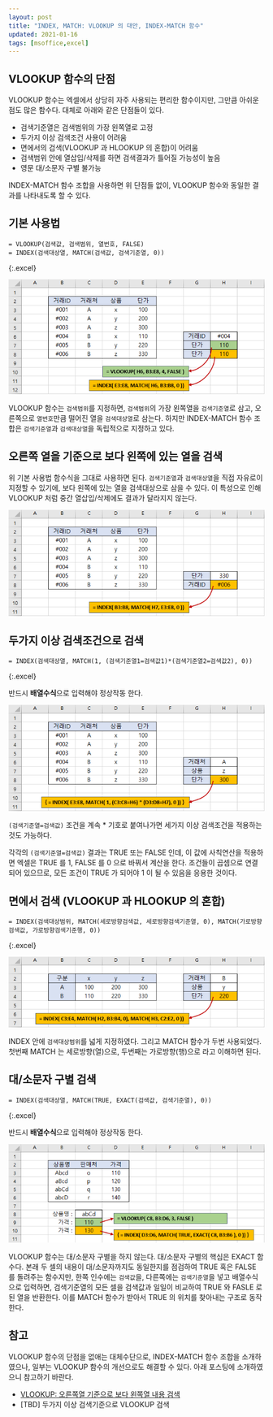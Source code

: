 ```yaml
---
layout: post
title: "INDEX, MATCH: VLOOKUP 의 대안, INDEX-MATCH 함수"
updated: 2021-01-16
tags: [msoffice,excel]
---
```


## VLOOKUP 함수의 단점

VLOOKUP 함수는 엑셀에서 상당히 자주 사용되는 편리한 함수이지만, 그만큼 아쉬운 점도 많은 함수다. 대체로 아래와 같은 단점들이 있다.

- 검색기준열은 검색범위의 가장 왼쪽열로 고정
- 두가지 이상 검색조건 사용이 어려움
- 면에서의 검색(VLOOKUP 과 HLOOKUP 의 혼합)이 어려움
- 검색범위 안에 열삽입/삭제를 하면 검색결과가 틀어질 가능성이 높음
- 영문 대/소문자 구별 불가능

INDEX-MATCH 함수 조합을 사용하면 위 단점들 없이, VLOOKUP 함수와 동일한 결과를 나타내도록 할 수 있다.

## 기본 사용법

```excel
= VLOOKUP(검색값, 검색범위, 열번호, FALSE)
= INDEX(검색대상열, MATCH(검색값, 검색기준열, 0))
```
{:.excel}

![그림00](/img/msoffice/excel-1801-01-01-00.png)

VLOOKUP 함수는 `검색범위`를 지정하면, `검색범위`의 가장 왼쪽열을 `검색기준열`로 삼고, 오른쪽으로 `열번호`만큼 떨어진 열을 `검색대상열`로 삼는다. 하지만 INDEX-MATCH 함수 조합은 `검색기준열`과 `검색대상열`을 독립적으로 지정하고 있다.

## 오른쪽 열을 기준으로 보다 왼쪽에 있는 열을 검색

위 기본 사용법 함수식을 그대로 사용하면 된다. `검색기준열`과 `검색대상열`을 직접 자유로이 지정할 수 있기에, 보다 왼쪽에 있는 열을 검색대상으로 삼을 수 있다. 이 특성으로 인해 VLOOKUP 처럼 중간 열삽입/삭제에도 결과가 달라지지 않는다.

![그림01](/img/msoffice/excel-1801-01-01-01.png)

## 두가지 이상 검색조건으로 검색

```excel
= INDEX(검색대상열, MATCH(1, (검색기준열1=검색값1)*(검색기준열2=검색값2), 0))
```
{:.excel}

반드시 **배열수식**으로 입력해야 정상작동 한다.

![그림02](/img/msoffice/excel-1801-01-01-02.png)

`(검색기준열=검색값)` 조건을 계속 * 기호로 붙여나가면 세가지 이상 검색조건을 적용하는 것도 가능하다.

각각의 `(검색기준열=검색값)` 결과는 TRUE 또는 FALSE 인데, 이 값에 사칙연산을 적용하면 엑셀은 TRUE 를 1, FALSE 를 0 으로 바꿔서 계산을 한다. 조건들이 곱셈으로 연결되어 있으므로, 모든 조건이 TRUE 가 되어야 1 이 될 수 있음을 응용한 것이다.

## 면에서 검색 (VLOOKUP 과 HLOOKUP 의 혼합)

```excel
= INDEX(검색대상범위, MATCH(세로방향검색값, 세로방향검색기준열, 0), MATCH(가로방향검색값, 가로방향검색기준행, 0))
```
{:.excel}

![그림03](/img/msoffice/excel-1801-01-01-03.png)

INDEX 안에 `검색대상범위`를 넓게 지정하였다. 그리고 MATCH 함수가 두번 사용되었다. 첫번째 MATCH 는 세로방향(열)으로, 두번째는 가로방향(행)으로 라고 이해하면 된다.

## 대/소문자 구별 검색

```excel
= INDEX(검색대상열, MATCH(TRUE, EXACT(검색값, 검색기준열), 0))
```
{:.excel}

반드시 **배열수식**으로 입력해야 정상작동 한다.

![그림04](/img/msoffice/excel-1801-01-01-04.png)

VLOOKUP 함수는 대/소문자 구별을 하지 않는다. 대/소문자 구별의 핵심은 EXACT 함수다. 본래 두 셀의 내용이 대/소문자까지도 동일한지를 점검하여 TRUE 혹은 FALSE 를 돌려주는 함수지만, 한쪽 인수에는 `검색값`을, 다른쪽에는 `검색기준열`을 넣고 배열수식으로 입력하면, 검색기준열의 모든 셀을 검색값과 일일이 비교하여 TRUE 와 FASLE 로 된 열을 반환한다. 이를 MATCH 함수가 받아서 TRUE 의 위치를 찾아내는 구조로 동작한다.

## 참고

VLOOKUP 함수의 단점을 없애는 대체수단으로, INDEX-MATCH 함수 조합을 소개하였으나, 일부는 VLOOKUP 함수의 개선으로도 해결할 수 있다. 아래 포스팅에 소개하였으니 참고하기 바란다.

- [VLOOKUP: 오른쪽열 기준으로 보다 왼쪽열 내용 검색](post/vlookup-search-left-from-right-column)
- [TBD] 두가지 이상 검색기준으로 VLOOKUP 검색